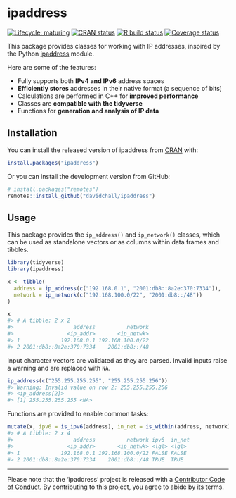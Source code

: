 
<!-- README.md is generated from README.Rmd. Please edit that file -->

# ipaddress

<!-- badges: start -->

[![Lifecycle:
maturing](https://img.shields.io/badge/lifecycle-maturing-blue.svg)](https://www.tidyverse.org/lifecycle/#maturing)
[![CRAN
status](https://www.r-pkg.org/badges/version/ipaddress)](https://CRAN.R-project.org/package=ipaddress)
[![R build
status](https://github.com/davidchall/ipaddress/workflows/R-CMD-check/badge.svg)](https://github.com/davidchall/ipaddress/actions)
[![Coverage
status](https://codecov.io/gh/davidchall/ipaddress/branch/master/graph/badge.svg)](https://codecov.io/gh/davidchall/ipaddress?branch=master)
<!-- badges: end -->

This package provides classes for working with IP addresses, inspired by
the Python [ipaddress](https://docs.python.org/library/ipaddress.html)
module.

Here are some of the features:

  - Fully supports both **IPv4 and IPv6** address spaces
  - **Efficiently stores** addresses in their native format (a sequence
    of bits)
  - Calculations are performed in C++ for **improved performance**
  - Classes are **compatible with the tidyverse**
  - Functions for **generation and analysis of IP data**

## Installation

You can install the released version of ipaddress from
[CRAN](https://CRAN.R-project.org) with:

``` r
install.packages("ipaddress")
```

Or you can install the development version from GitHub:

``` r
# install.packages("remotes")
remotes::install_github("davidchall/ipaddress")
```

## Usage

This package provides the `ip_address()` and `ip_network()` classes,
which can be used as standalone vectors or as columns within data frames
and tibbles.

``` r
library(tidyverse)
library(ipaddress)

x <- tibble(
  address = ip_address(c("192.168.0.1", "2001:db8::8a2e:370:7334")),
  network = ip_network(c("192.168.100.0/22", "2001:db8::/48"))
)

x
#> # A tibble: 2 x 2
#>                   address          network
#>                 <ip_addr>       <ip_netwk>
#> 1             192.168.0.1 192.168.100.0/22
#> 2 2001:db8::8a2e:370:7334    2001:db8::/48
```

Input character vectors are validated as they are parsed. Invalid inputs
raise a warning and are replaced with `NA`.

``` r
ip_address(c("255.255.255.255", "255.255.255.256"))
#> Warning: Invalid value on row 2: 255.255.255.256
#> <ip_address[2]>
#> [1] 255.255.255.255 <NA>
```

Functions are provided to enable common tasks:

``` r
mutate(x, ipv6 = is_ipv6(address), in_net = is_within(address, network))
#> # A tibble: 2 x 4
#>                   address          network ipv6  in_net
#>                 <ip_addr>       <ip_netwk> <lgl> <lgl> 
#> 1             192.168.0.1 192.168.100.0/22 FALSE FALSE 
#> 2 2001:db8::8a2e:370:7334    2001:db8::/48 TRUE  TRUE
```

-----

Please note that the ‘ipaddress’ project is released with a [Contributor
Code of Conduct](.github/CODE_OF_CONDUCT.md). By contributing to this
project, you agree to abide by its terms.
